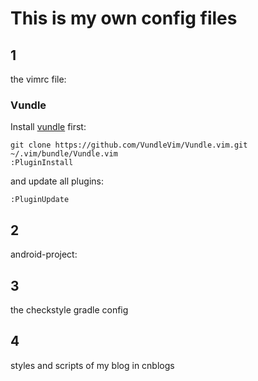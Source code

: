 # This is my own config files
## 1
the vimrc file:

### Vundle
Install [vundle](https://github.com/VundleVim/Vundle.Vim) first:

    git clone https://github.com/VundleVim/Vundle.vim.git ~/.vim/bundle/Vundle.vim
    :PluginInstall

and update all plugins:

    :PluginUpdate

## 2
android-project:

## 3
the checkstyle gradle config

## 4
styles and scripts of my  blog in cnblogs

